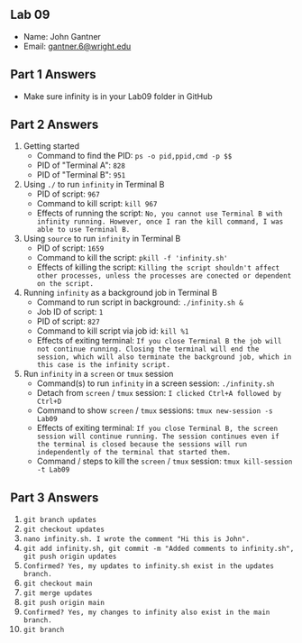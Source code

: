 ## Lab 09

- Name: John Gantner
- Email: gantner.6@wright.edu

## Part 1 Answers

- Make sure infinity is in your Lab09 folder in GitHub

## Part 2 Answers

1. Getting started
   - Command to find the PID: `ps -o pid,ppid,cmd -p $$`
   - PID of "Terminal A": `828`
   - PID of "Terminal B": `951`
2. Using `./` to run `infinity` in Terminal B
   - PID of script: `967`
   - Command to kill script: `kill 967`
   - Effects of running the script: `No, you cannot use Terminal B with infinity running. However, once I ran the kill command, I was able to use Terminal B.`
3. Using `source` to run `infinity` in Terminal B
   - PID of script: `1659`
   - Command to kill the script: `pkill -f 'infinity.sh'`
   - Effects of killing the script: `Killing the script shouldn't affect other processes, unless the processes are conected or dependent on the script.`
4. Running `infinity` as a background job in Terminal B
   - Command to run script in background: `./infinity.sh &`
   - Job ID of script: `1`
   - PID of script: `827`
   - Command to kill script via job id: `kill %1`
   - Effects of exiting terminal: `If you close Terminal B the job will not continue running. Closing the terminal will end the session, which will also terminate the background job, which in this case is the infinity script.`
5. Run `infinity` in a `screen` or `tmux` session
   - Command(s) to run `infinity` in a screen session: `./infinity.sh`
   - Detach from `screen` / `tmux` session: `I clicked Ctrl+A followed by Ctrl+D`
   - Command to show `screen` / `tmux` sessions: `tmux new-session -s Lab09`
   - Effects of exiting terminal: `If you close Terminal B, the screen session will continue running. The session continues even if the terminal is closed because the sessions will run independently of the terminal that started them.`
   - Command / steps to kill the `screen` / `tmux` session: `tmux kill-session -t Lab09`

## Part 3 Answers

1. `git branch updates`
2. `git checkout updates`
3. `nano infinity.sh. I wrote the comment "Hi this is John".`
4. `git add infinity.sh, git commit -m "Added comments to infinity.sh", git push origin updates`
5. `Confirmed? Yes, my updates to infinity.sh exist in the updates branch.`
6. `git checkout main`
7. `git merge updates`
8. `git push origin main`
9. `Confirmed? Yes, my changes to infinity also exist in the main branch.`
10. `git branch`
